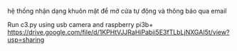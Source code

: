 hệ thống nhận dạng khuôn mặt để mở cửa tự động và thông báo qua email

Run c3.py using usb camera and raspberry pi3b+ https://drive.google.com/file/d/1KPHtVJJRaHiPabii5E3fTLbLjNXGAI5t/view?usp=sharing
